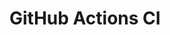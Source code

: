 # GitHub Actions CI




























































































































































































































































































































































































































































































































































































































































































































































































































































































































































































































































































































































































































































































































































































































































































































































































































































































































































































































































































































































































































































































































































































































































































































































































































































































































































































































































































































































































































































































































































































































































































































































































































































































































































































































































































































































